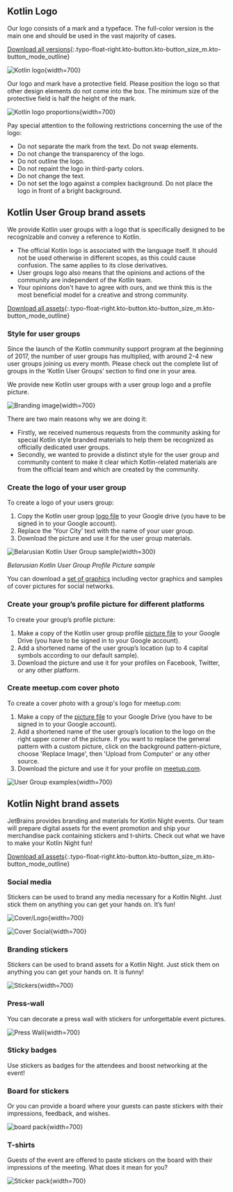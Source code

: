 [//]: # (title: Kotlin 品牌素材)

## Kotlin Logo

Our logo consists of a mark and a typeface. The full-color version is the main one and should be used in the vast majority of cases.

[Download all versions](https://resources.jetbrains.com/storage/products/kotlin/docs/kotlin_logos.zip){:.typo-float-right.kto-button.kto-button_size_m.kto-button_mode_outline}

![Kotlin logo](kotlin-logo.png){width=700}

Our logo and mark have a protective field. Please position the logo so that other design elements do not come into the box. The minimum size of the protective field is half the height of the mark.

![Kotlin logo proportions](kotlin-logo-guidelines.png){width=700}

Pay special attention to the following restrictions concerning the use of the logo:

* Do not separate the mark from the text. Do not swap elements.
* Do not change the transparency of the logo.
* Do not outline the logo.
* Do not repaint the logo in third-party colors.
* Do not change the text.
* Do not set the logo against a complex background. Do not place the logo in front of a bright background.

## Kotlin User Group brand assets

We provide Kotlin user groups with a logo that is specifically designed to be recognizable and convey a reference to Kotlin.

* The official Kotlin logo is associated with the language itself. It should not be used otherwise in different scopes, as this could cause confusion. The same applies to its close derivatives.
* User groups logo also means that the opinions and actions of the community are independent of the Kotlin team.
* Your opinions don't have to agree with ours, and we think this is the most beneficial model for a creative and strong community.

[Download all assets](https://drive.google.com/drive/folders/0B3Zi34svOj1RZ2sxZExhblRJc1k){:.typo-float-right.kto-button.kto-button_size_m.kto-button_mode_outline}

### Style for user groups

Since the launch of the Kotlin community support program at the beginning of 2017, the number of user groups has multiplied, with around 2-4 new user groups joining us every month. Please check out the complete list of groups in the ‘Kotlin User Groups’ section to find one in your area.

We provide new Kotlin user groups with a user group logo and a profile picture.

![Branding image](kotlin-user-group-logo.png){width=700}

There are two main reasons why we are doing it:

* Firstly, we received numerous requests from the community asking for special Kotlin style branded materials to help them be recognized as officially dedicated user groups.
* Secondly, we wanted to provide a distinct style for the user group and community content to make it clear which Kotlin-related materials are from the official team and which are created by the community.

### Create the logo of your user group

To create a logo of your users group:
1. Copy the Kotlin user group [logo file](https://docs.google.com/drawings/d/1IcJp8Z2jAwEliXrHB-l9RNK_2LrqGTkNuPPtjrW1iIU/edit) to your Google drive (you have to be signed in to your Google account).
2. Replace the ‘Your City’ text with the name of your user group.
3. Download the picture and use it for the user group materials.

![Belarusian Kotlin User Group sample](kotlin-user-group-avatar.png){width=300}

*Belarusian Kotlin User Group Profile Picture sample*

You can download a [set of graphics](https://drive.google.com/drive/folders/0B3Zi34svOj1RZ2sxZExhblRJc1k) including vector graphics and samples of cover pictures for social networks.

### Create your group’s profile picture for different platforms

To create your group’s profile picture:
1. Make a copy of the Kotlin user group profile [picture file](https://docs.google.com/drawings/d/1buhwccmllb7wFS0OIAub0WC4DIuSHRiDpjEQhB4tkPs/edit) to your Google Drive (you have to be signed in to your Google account).
2. Add a shortened name of the user group’s location (up to 4 capital symbols according to our default sample).
3. Download the picture and use it for your profiles on Facebook, Twitter, or any other platform.

### Create meetup.com cover photo

To create a cover photo with a group's logo for meetup.com:
1. Make a copy of the [picture file](https://drive.google.com/file/d/1g_0Plf_do6vrXvy1R-Hx430vfV2CPVKN/view) to your Google
   Drive (you have to be signed in to your Google account).
2. Add a shortened name of the user group’s location to the logo on the right upper corner of the picture. If you want to replace the general pattern with a custom picture, click on
   the background pattern-picture, choose 'Replace Image', then 'Upload from Computer' or any other source.
3. Download the picture and use it for your profile on [meetup.com](https://meetup.com).

![User Group examples](kotlin-user-group.png){width=700}

## Kotlin Night brand assets

JetBrains provides branding and materials for Kotlin Night events. Our team will prepare digital assets for the event promotion and ship your merchandise pack containing stickers and t-shirts. Check out what we have to make your Kotlin Night fun!

[Download all assets](https://drive.google.com/drive/folders/1wTJ-PiO6VvbY6XdACGLsWZ_N8KHI0Nvr){:.typo-float-right.kto-button.kto-button_size_m.kto-button_mode_outline}

### Social media

Stickers can be used to brand any media necessary for a Kotlin Night. Just stick them on anything you can get your hands on. It’s fun!

![Cover/Logo](kotlin-night-cover.svg){width=700}

![Cover Social](kotlin-night-fb.svg){width=700}

### Branding stickers

Stickers can be used to brand assets for a Kotlin Night. Just stick them on anything you can get your hands on. It is funny!

![Stickers](kotlin-night-stickers.svg){width=700}

<!-- ![Stickers usage](kotlin-night-stickers-usage.svg){width=700} -->

### Press-wall

You can decorate a press wall with stickers for unforgettable event pictures.

![Press Wall](kotlin-night-press-wall.svg){width=700}

### Sticky badges

Use stickers as badges for the attendees and boost networking at the event!

### Board for stickers

Or you can provide a board where your guests can paste stickers with their impressions, feedback, and wishes.

![board pack](kotlin-night-board.svg){width=700}

### T-shirts

Guests of the event are offered to paste stickers on the board with their impressions of the meeting. What does it mean for you?

![Sticker pack](kotlin-night-t-shirt.svg){width=700}